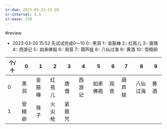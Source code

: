 ```yaml
---
sr-due: 2023-03-23-23-20
sr-interval: 3.3
sr-ease: 230
---
```


#review 

- 2023-03-20 15:52 先试试完成0～10
0:: 黑洞
1:: 金箍棒
2:: 红孩儿
3:: 唐僧
4:: 西游记
5:: 如来佛祖
6:: 观音
7:: 葫芦娃
8:: 八仙过海
9:: 黄酒
10:: 受精卵

| 个/十 | 0      | 1      | 2      | 3    | 4      | 5        | 6    | 7      | 8        | 9    |
| ----- | ------ | ------ | ------ | ---- | ------ | -------- | ---- | ------ | -------- | ---- |
| 0     | 黑洞   | 金箍棒 | 红孩儿 | 唐僧 | 西游记 | 如来佛祖 | 观音 | 葫芦娃 | 八仙过海 | 黄酒 |
| 1     | 受精卵 | 筷子   | 火尖枪| 紧箍咒|        |          |      |        |          |      |
